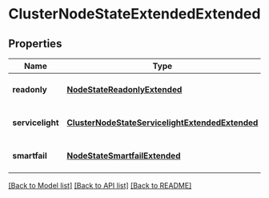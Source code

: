 # ClusterNodeStateExtendedExtended

## Properties
Name | Type | Description | Notes
------------ | ------------- | ------------- | -------------
**readonly** | [**NodeStateReadonlyExtended**](NodeStateReadonlyExtended.md) | Node readonly state. | [optional] 
**servicelight** | [**ClusterNodeStateServicelightExtendedExtended**](ClusterNodeStateServicelightExtendedExtended.md) | Node service light state. | [optional] 
**smartfail** | [**NodeStateSmartfailExtended**](NodeStateSmartfailExtended.md) | Node smartfail state. | [optional] 

[[Back to Model list]](../README.md#documentation-for-models) [[Back to API list]](../README.md#documentation-for-api-endpoints) [[Back to README]](../README.md)


